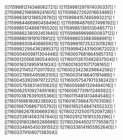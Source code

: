 ![[1159981214348062721]]
![[1159981297974030337]]
![[1159982198969241601]]
![[1159982726201663489]]
![[1159983812186529792]]
![[1159984157465993221]]
![[1159984466980458496]]
![[1159984876927496192]]
![[1159985124898795520]]
![[1159985136513048577]]
![[1159986238092451840]]
![[1159986969860083712]]
![[1159988019191078912]]
![[1159988033883688961]]
![[1159989308406865921]]
![[1159991972532301829]]
![[1159992256436289537]]
![[1159994243190067202]]
![[1160004009811304448]]
![[1160007681664585731]]
![[1160012056638054400]]
![[1160012670482837504]]
![[1160016374959181824]]
![[1160018301071708165]]
![[1160021145271201793]]
![[1160023423629664256]]
![[1160027895495983105]]
![[1160031418640191489]]
![[1160045392097972225]]
![[1160057547971338242]]
![[1160057938314010625]]
![[1160058861329494016]]
![[1160062510927495168]]
![[1160067731611246592]]
![[1160103876391055366]]
![[1160115481413484546]]
![[1160116981808238592]]
![[1160167386470703109]]
![[1160168706867105792]]
![[1160185254847455232]]
![[1160186267830669316]]
![[1160221250075209728]]
![[1160253914563747840]]
![[1160291276161335296]]
![[1160291802865266688]]
![[1160294450217795587]]
![[1160334845450391552]]
![[1160336141955952640]]
![[1160337910807138304]]
